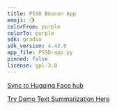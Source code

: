 ```yaml
---
title: PSSD Beacon App
emoji: 🌖
colorFrom: purple
colorTo: purple
sdk: gradio
sdk_version: 4.42.0
app_file: PSSD-app.py
pinned: false
license: gpl-3.0
---
```



[Sync to Hugging Face hub](https://github.com/arin-gzn/PSSD-Beacon/blob/main/.github/workflows/main.yml)


[Try Demo Text Summarization Here](https://huggingface.co/spaces/arin-g/PSSD-Beacon)

